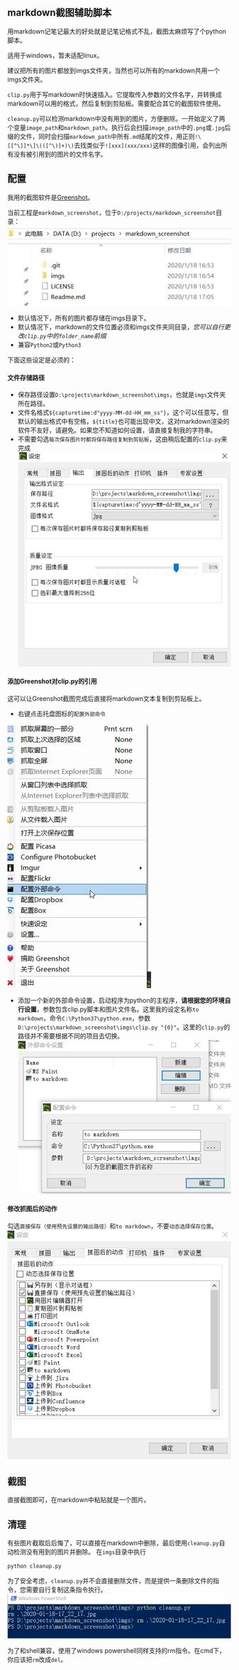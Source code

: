 ## markdown截图辅助脚本

用markdown记笔记最大的好处就是记笔记格式不乱，截图太麻烦写了个python脚本。

适用于windows，暂未适配linux。

建议把所有的图片都放到imgs文件夹，当然也可以所有的markdown共用一个imgs文件夹。

`clip.py`用于写markdown时快速插入。它提取传入参数的文件名字，并转换成markdown可以用的格式，然后复制到剪贴板。需要配合其它的截图软件使用。

`cleanup.py`可以检测markdown中没有用到的图片，方便删除。一开始定义了两个变量`image_path`和`markdown_path`。执行后会扫描`image_path`中的`.png`或`.jpg`后缀的文件，同时会扫描`markdown_path`中所有`.md`结尾的文件，用正则`!\[[^\]]*\]\(([^\)]+)\)`去找类似于`![xxx](xxx/xxx)`这样的图像引用，会列出所有没有被引用到的图片的文件名字。


## 配置
我用的截图软件是[Greenshot](https://github.com/greenshot/greenshot/releases)。

当前工程是`markdown_screenshot`，位于`D:/projects/markdown_screenshot`目录：
![2020-01-18-17_07_34.jpg](imgs/2020-01-18-17_07_34.jpg)

- 默认情况下，所有的图片都存储在imgs目录下。
- 默认情况下，markdown的文件位置必须和imgs文件夹同目录，*您可以自行更改`clip.py`中的`folder_name`前缀*
- 兼容`Python2`或`Python3`

下面这些设定是必须的：
#### 文件存储路径
- 保存路径设置`D:\projects\markdown_screenshot\imgs`，也就是`imgs`文件夹所在路径。
- 文件名格式`${capturetime:d"yyyy-MM-dd-HH_mm_ss"}`，这个可以任意写，但默认的输出格式中有空格，`${title}`也可能出现中文，这对markdown渲染的软件不友好，请避免。如果您不知道如何设置，请直接复制我的字符串。
- 不需要勾选`每次保存图片时都将保存路径复制到剪贴板`，这由稍后配置的`clip.py`来完成
![2020-01-18-17_45_21.jpg](imgs/2020-01-18-17_45_21.jpg)
#### 添加Greenshot对clip.py的引用
这可以让Greenshot截图完成后直接将markdown文本复制到剪贴板上。
- 右键点击托盘图标的`配置外部命令`


![2020-01-18-17_14_05.jpg](imgs/2020-01-18-17_14_05.jpg)
- 添加一个新的外部命令设置，启动程序为python的主程序，**请根据您的环境自行设置**，参数包含clip.py脚本和图片文件名。这里我的设定名称`to markdown`，命令`C:\Python37\python.exe`，参数` D:\projects\markdown_screenshot\imgs\clip.py "{0}"`。这里的`clip.py`的路径并不需要根据不同的项目去切换。
![2020-01-18-17_20_18.jpg](imgs/2020-01-18-17_20_18.jpg)

#### 修改抓图后的动作
勾选`直接保存（使用预先设置的输出路径）`和`to markdown`，不要`动态选择保存位置`。
![2020-01-18-17_22_39.jpg](imgs/2020-01-18-17_22_39.jpg)

## 截图
直接截图即可，在markdown中粘贴就是一个图片。
## 清理
有些图片截取后后悔了，可以直接在markdown中删除，最后使用`cleanup.py`自动检测没有用到的图片并删除。
在`imgs`目录中执行
```sh
python cleanup.py
```
为了安全考虑，`cleanup.py`并不会直接删除文件，而是提供一条删除文件的指令，您需要自行复制这条指令执行。
![2020-01-18-17_27_09.jpg](imgs/2020-01-18-17_27_09.jpg)

为了和shell兼容，使用了windows powershell同样支持的rm指令。在cmd下，你应该把`rm`改成`del`。